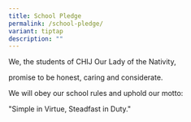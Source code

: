 ```yaml
---
title: School Pledge
permalink: /school-pledge/
variant: tiptap
description: ""
---
```

<p></p>
<p>We, the students of CHIJ Our Lady of the Nativity,&nbsp;&nbsp;&nbsp;&nbsp;&nbsp;&nbsp;&nbsp;&nbsp;</p>
<p>promise to be honest, caring and considerate.&nbsp;&nbsp;&nbsp;&nbsp;&nbsp;&nbsp;&nbsp;&nbsp;&nbsp;&nbsp;&nbsp;&nbsp;&nbsp;&nbsp;</p>
<p>We will obey our school rules and uphold our motto:</p>
<p>"Simple in Virtue, Steadfast in Duty."</p>
<p></p>